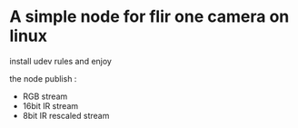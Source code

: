# A simple node for flir one camera on linux

install udev rules and enjoy

the node publish : 
- RGB stream
- 16bit IR stream
- 8bit IR rescaled stream





